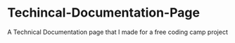 # Techincal-Documentation-Page
A Technical Documentation page that I made for a free coding camp project
